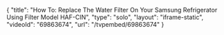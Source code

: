 {
    "title": "How To: Replace The Water Filter On Your Samsung Refrigerator Using Filter Model HAF-CIN",
    "type": "solo",
    "layout": "iframe-static",
    "videoId": "69863674",
    "url": "\/tvpembed\/69863674"
}